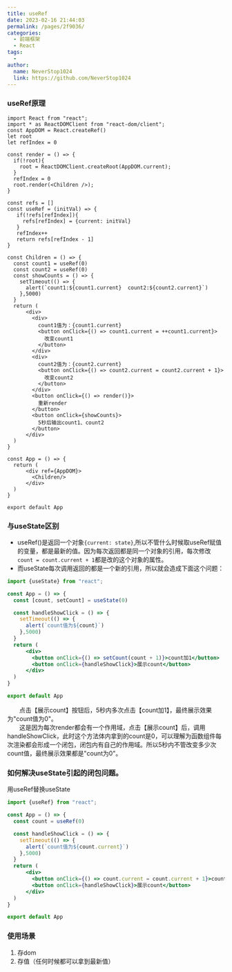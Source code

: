 ```yaml
---
title: useRef
date: 2023-02-16 21:44:03
permalink: /pages/2f9036/
categories:
  - 前端框架
  - React
tags:
  - 
author: 
  name: NeverStop1024
  link: https://github.com/NeverStop1024
---
```

### useRef原理
```tsx
import React from "react";
import * as ReactDOMClient from "react-dom/client";
const AppDOM = React.createRef()
let root
let refIndex = 0

const render = () => {
  if(!root){
    root = ReactDOMClient.createRoot(AppDOM.current);
  }
  refIndex = 0
  root.render(<Children />);
}

const refs = []
const useRef = (initVal) => {
   if(!refs[refIndex]){
     refs[refIndex] = {current: initVal}
   }
   refIndex++
   return refs[refIndex - 1]
}

const Children = () => {
  const count1 = useRef(0)
  const count2 = useRef(0)
  const showCounts = () => {
    setTimeout(() => {
      alert(`count1:${count1.current}  count2:${count2.current}`)
    },5000)
  }
  return (
      <div>
        <div>
          count1值为：{count1.current}
          <button onClick={() => count1.current = ++count1.current}>
            改变count1
          </button>
        </div>
        <div>
          count2值为：{count2.current}
          <button onClick={() => count2.current = count2.current + 1}>
            改变count2
          </button>
        </div>
        <button onClick={() => render()}>
          重新render
        </button>
        <button onClick={showCounts}>
          5秒后输出count1、count2
        </button>
      </div>
  )
}

const App = () => {
  return (
      <div ref={AppDOM}>
        <Children/>
      </div>
  )
}

export default App
```
### 与useState区别
* useRef()是返回一个对象`{current: state}`,所以不管什么时候取useRef赋值的变量，都是最新的值。因为每次返回都是同一个对象的引用，每次修改`count = count.current + 1`都是改的这个对象的属性。
* 而useState每次调用返回的都是一个新的引用，所以就会造成下面这个问题：
```jsx
import {useState} from "react";

const App = () => {
  const [count, setCount] = useState(0)

  const handleShowClick = () => {
    setTimeout(() => {
      alert(`count值为${count}`)
    },5000)
  }
  return (
      <div>
        <button onClick={() => setCount(count + 1)}>count加1</button>
        <button onClick={handleShowClick}>展示count</button>
      </div>
  )
}

export default App
```
&emsp;&emsp;点击【展示count】按钮后，5秒内多次点击【count加1】，最终展示效果为"count值为0"。  
&emsp;&emsp;这是因为每次render都会有一个作用域，点击【展示count】后，调用handleShowClick，此时这个方法体内拿到的count是0，可以理解为函数组件每次渲染都会形成一个闭包，闭包内有自己的作用域。所以5秒内不管改变多少次count值，最终展示效果都是"count为0"。  
### 如何解决useState引起的闭包问题。
用useRef替换useState
```jsx
import {useRef} from "react";

const App = () => {
  const count = useRef(0)

  const handleShowClick = () => {
    setTimeout(() => {
      alert(`count值为${count.current}`)
    },5000)
  }
  return (
      <div>
        <button onClick={() => count.current = count.current + 1}>count加1</button>
        <button onClick={handleShowClick}>展示count</button>
      </div>
  )
}

export default App
```

### 使用场景
1. 存dom
2. 存值（任何时候都可以拿到最新值）
